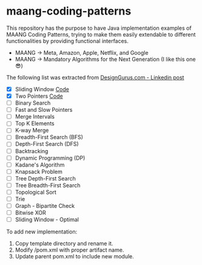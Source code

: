 # maang-coding-patterns

This repository has the purpose to have Java implementation examples of MAANG Coding Patterns, trying to make them
easily extendable to different functionalities by providing functional interfaces.

- MAANG -> Meta, Amazon, Apple, Netflix, and Google
- MAANG -> Mandatory Algorithms for the Next Generation (I like this one :sunglasses:)

The following list was extracted
from [DesignGurus.com - Linkedin post](https://www.linkedin.com/feed/update/urn:li:activity:7079035811802832896?updateEntityUrn=urn%3Ali%3Afs_feedUpdate%3A%28V2%2Curn%3Ali%3Aactivity%3A7079035811802832896%29)

- [X] Sliding Window [Code](sliding-window/src/main/java/com/dan/rojas/maang/sliding/SlidingWindowMaxSubArray.java)
- [X] Two Pointers [Code](two-pointer/src/main/java/com/dan/rojas/maang/twopointer/TwoPointerPairSum.java)
- [ ] Binary Search
- [ ] Fast and Slow Pointers
- [ ] Merge Intervals
- [ ] Top K Elements
- [ ] K-way Merge
- [ ] Breadth-First Search (BFS)
- [ ] Depth-First Search (DFS)
- [ ] Backtracking
- [ ] Dynamic Programming (DP)
- [ ] Kadane's Algorithm
- [ ] Knapsack Problem
- [ ] Tree Depth-First Search
- [ ] Tree Breadth-First Search
- [ ] Topological Sort
- [ ] Trie
- [ ] Graph - Bipartite Check
- [ ] Bitwise XOR
- [ ] Sliding Window - Optimal

To add new implementation:

1. Copy template directory and rename it.
2. Modify /pom.xml with proper artifact name.
3. Update parent pom.xml to include new module.
